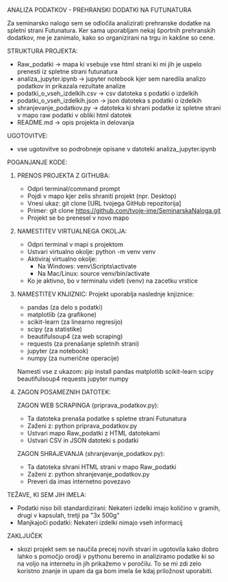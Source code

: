 ANALIZA PODATKOV - PREHRANSKI DODATKI NA FUTUNATURA

Za seminarsko nalogo sem se odločila analizirati prehranske dodatke na spletni strani Futunatura. Ker sama uporabljam nekaj športnih prehranskih dodatkov, me je zanimalo, kako so organizirani na trgu in kakšne so cene.

STRUKTURA PROJEKTA:
- Raw_podatki -> mapa ki vsebuje vse html strani ki mi jih je uspelo prenesti iz spletne strani futunatura
- analiza_jupyter.ipynb -> jupyter notebook kjer sem naredila analizo podatkov in prikazala rezultate analize
- podatki_o_vseh_izdelkih.csv -> csv datoteka s podatki o izdelkih
- podatki_o_vseh_izdelkih.json -> json datoteka s podatki o izdelkih
- shranjevanje_podatkov.py -> datoteka ki shrani podatke iz spletne strani v mapo raw podatki v obliki html datotek
- README.md -> opis projekta in delovanja 

UGOTOVITVE:
- vse ugotovitve so podrobneje opisane v datoteki analiza_jupyter.ipynb

POGANJANJE KODE:

1. PRENOS PROJEKTA Z GITHUBA:
   - Odpri terminal/command prompt
   - Pojdi v mapo kjer zelis shraniti projekt (npr. Desktop)
   - Vnesi ukaz: git clone [URL tvojega GitHub repozitorija]
   - Primer: git clone https://github.com/tvoje-ime/SeminarskaNaloga.git
   - Projekt se bo prenesel v novo mapo

2. NAMESTITEV VIRTUALNEGA OKOLJA:
   - Odpri terminal v mapi s projektom
   - Ustvari virtualno okolje: python -m venv venv
   - Aktiviraj virtualno okolje:
     * Na Windows: venv\Scripts\activate
     * Na Mac/Linux: source venv/bin/activate
   - Ko je aktivno, bo v terminalu videti (venv) na zacetku vrstice

3. NAMESTITEV KNJIZNIC:
   Projekt uporablja naslednje knjiznice:
   - pandas (za delo s podatki)
   - matplotlib (za grafikone)
   - scikit-learn (za linearno regresijo)
   - scipy (za statistike)
   - beautifulsoup4 (za web scraping)
   - requests (za prenašanje spletnih strani)
   - jupyter (za notebook)
   - numpy (za numerične operacije)
   
   Namesti vse z ukazom:
   pip install pandas matplotlib scikit-learn scipy beautifulsoup4 requests jupyter numpy

4. ZAGON POSAMEZNIH DATOTEK:

   ZAGON WEB SCRAPINGA (priprava_podatkov.py):
   - Ta datoteka prenaša podatke s spletne strani Futunatura
   - Zaženi z: python priprava_podatkov.py
   - Ustvari mapo Raw_podatki z HTML datotekami
   - Ustvari CSV in JSON datoteki s podatki

   ZAGON SHRAJEVANJA (shranjevanje_podatkov.py):
   - Ta datoteka shrani HTML strani v mapo Raw_podatki
   - Zaženi z: python shranjevanje_podatkov.py
   - Preveri da imas internetno povezavo


TEŽAVE, KI SEM JIH IMELA:
- Podatki niso bili standardizirani: Nekateri izdelki imajo količino v gramih, drugi v kapsulah, tretji pa "3x 500g"
- Manjkajoči podatki: Nekateri izdelki nimajo vseh informacij

ZAKLJUČEK
- skozi projekt sem se naučila precej novih stvari in ugotovila kako dobro lahko s pomočjo orodji v pythonu beremo in analiziramo podatke ki so na voljo na 
  internetu in jih prikažemo v poročilu. To se mi zdi zelo koristno znanje in upam da ga bom imela še kdaj priložnost uporabiti.

